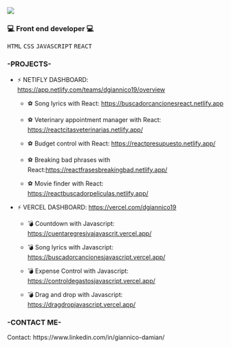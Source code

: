 
<img src="https://capsule-render.vercel.app/api?type=slice&color=auto&height=250&section=header&fontAlignY=32&fontAlign=65&rotate=17&text=Hello!%20I%20am%20Damian!%20👋&fontSize=40" />



 <h3>💻 Front end developer 💻</h3> 
<p>
<kbd>HTML</kbd> 
<kbd>CSS</kbd> 
<kbd>JAVASCRIPT</kbd> 
<kbd>REACT</kbd>
</p>


<h3>-PROJECTS-</h3> 

* ⚡ NETIFLY DASHBOARD: https://app.netlify.com/teams/dgiannico19/overview

  *  ⚽ Song lyrics with React: https://buscadorcancionesreact.netlify.app
  
  *  ⚽ Veterinary appointment manager with React: https://reactcitasveterinarias.netlify.app/
  
  *  ⚽ Budget control with React: https://reactpresupuesto.netlify.app/
  
  *  ⚽ Breaking bad phrases with React:https://reactfrasesbreakingbad.netlify.app/
  
  *  ⚽ Movie finder with React: https://reactbuscadorpeliculas.netlify.app/

* ⚡ VERCEL DASHBOARD: https://vercel.com/dgiannico19

  *  💣 Countdown with Javascript: https://cuentaregresivajavascrit.vercel.app/

  *  💣 Song lyrics with Javascript: https://buscadorcancionesjavascript.vercel.app/
  
  *  💣 Expense Control with Javascript: https://controldegastosjavascript.vercel.app/

  *  💣 Drag and drop with Javascript: https://dragdropjavascript.vercel.app/
  
  



 

 





 

  
 


<h3>-CONTACT ME-</h3>
Contact: https://www.linkedin.com/in/giannico-damian/

